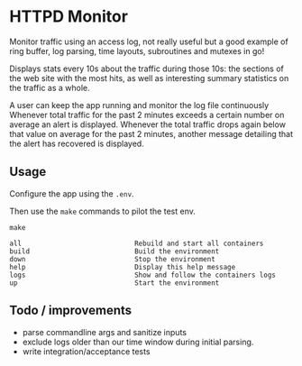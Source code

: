 # HTTPD Monitor 

Monitor traffic using an access log, not really useful but a good example of ring buffer, log parsing, time layouts, subroutines and mutexes in go!

Displays stats every 10s about the traffic during those 10s: the sections of the web site with the most hits, as well as interesting summary statistics on the traffic as a whole. 

A user can keep the app running and monitor the log file continuously Whenever total traffic for the past 2 minutes exceeds a certain number on average an alert is displayed. Whenever the total traffic drops again below that value on average for the past 2 minutes, another message detailing that the alert has recovered is displayed. 

## Usage

Configure the app using the `.env`.

Then use the `make` commands to pilot the test env.

```
make

all                            Rebuild and start all containers
build                          Build the environment
down                           Stop the environment
help                           Display this help message
logs                           Show and follow the containers logs
up                             Start the environment
```

## Todo / improvements
- parse commandline args and sanitize inputs
- exclude logs older than our time window during initial parsing.
- write integration/acceptance tests
